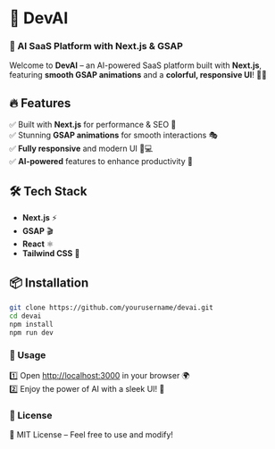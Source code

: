 # 🚀 DevAI  

### 🤖 AI SaaS Platform with Next.js & GSAP  

Welcome to **DevAI** – an AI-powered SaaS platform built with **Next.js**, featuring **smooth GSAP animations** and a **colorful, responsive UI**! 🎨✨  

## 🔥 Features  
✅ Built with **Next.js** for performance & SEO 🚀  
✅ Stunning **GSAP animations** for smooth interactions 🎭  
✅ **Fully responsive** and modern UI 📱💻  
✅ **AI-powered** features to enhance productivity 🧠  

## 🛠️ Tech Stack  
- **Next.js** ⚡  
- **GSAP** 🎬  
- **React** ⚛️  
- **Tailwind CSS** 🎨  

## 📦 Installation  
```sh
git clone https://github.com/yourusername/devai.git
cd devai
npm install
npm run dev
```
### 🎯 Usage  
1️⃣ Open [http://localhost:3000](http://localhost:3000) in your browser 🌍  
2️⃣ Enjoy the power of AI with a sleek UI! 🤩  

### 📜 License  
📝 MIT License – Feel free to use and modify!  

 
 

